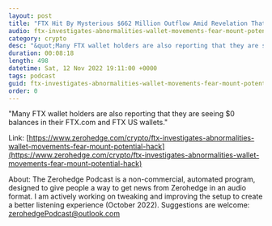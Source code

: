 ```yaml
---
layout: post
title: "FTX Hit By Mysterious $662 Million Outflow Amid Revelation That SBF Implemented Bookkeeping &quot;Backdoor&quot;"
audio: ftx-investigates-abnormalities-wallet-movements-fear-mount-potential-hack-1
category: crypto
desc: "&quot;Many FTX wallet holders are also reporting that they are seeing $0 balances in their FTX.com and FTX US wallets.&quot;"
duration: 00:08:18
length: 498
datetime: Sat, 12 Nov 2022 19:11:00 +0000
tags: podcast
guid: ftx-investigates-abnormalities-wallet-movements-fear-mount-potential-hack-0
order: 0
---
```

&quot;Many FTX wallet holders are also reporting that they are seeing $0 balances in their FTX.com and FTX US wallets.&quot;

Link: [https://www.zerohedge.com/crypto/ftx-investigates-abnormalities-wallet-movements-fear-mount-potential-hack](https://www.zerohedge.com/crypto/ftx-investigates-abnormalities-wallet-movements-fear-mount-potential-hack)

About: The Zerohedge Podcast is a non-commercial, automated program, designed to give people a way to get news from Zerohedge in an audio format.  I am actively working on tweaking and improving the setup to create a better listening experience (October 2022).  Suggestions are welcome: [zerohedgePodcast@outlook.com](mailto:zerohedgePodcast@outlook.com)